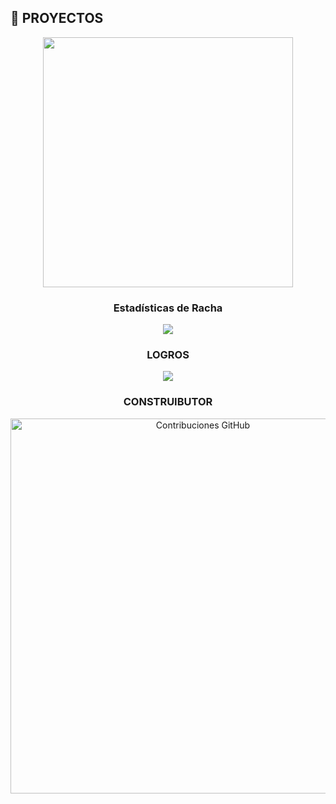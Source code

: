 

## 🎯 PROYECTOS 

<div align="center">

<a href="https://github.com/Dev-fedexyz13/Dev-fedexyz13">
<img src="https://github-readme-stats-sigma-five.vercel.app/api/pin/?username=Dev-fedexyz13&repo=Dev-fedexyz13&theme=chartreuse-dark&hide_border=true&bg_color=0D1117&title_color=00FF41&text_color=39FF14&icon_color=00FF41&border_radius=15" width="400"/>
</a>
</div>



<div align="center">

### Estadísticas de Racha
<img src="https://github-readme-streak-stats.herokuapp.com/?user=Dev-fedexyz13&theme=chartreuse-dark&hide_border=true&background=0D1117&stroke=00FF41&ring=00FF41&fire=FF6600&currStreakLabel=00FF41&sideLabels=39FF14&currStreakNum=39FF14&dates=8B949E&sideNums=39FF14"/>


### LOGROS
<img src="https://github-profile-summary-cards.vercel.app/api/cards/profile-details?username=Dev-fedexyz13&theme=github_dark"/>

### CONSTRUIBUTOR 
<img src="https://ghchart.rshah.org/00FF41/Dev-fedexyz13" alt="Contribuciones GitHub" width="600"/>

</div>
